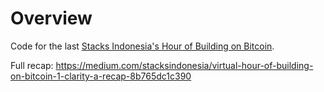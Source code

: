# Overview

Code for the last [Stacks Indonesia's Hour of Building on Bitcoin](https://www.meetup.com/stacks-indonesia/events/295329732/).

Full recap: https://medium.com/stacksindonesia/virtual-hour-of-building-on-bitcoin-1-clarity-a-recap-8b765dc1c390
